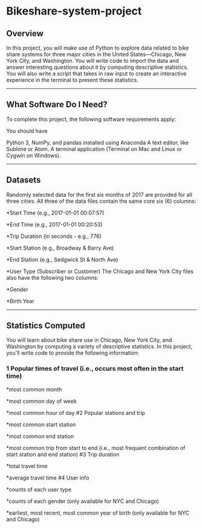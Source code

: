 # Bikeshare-system-project
## Overview ##
In this project, you will make use of Python to explore data related to bike share systems for three major cities in the United States—Chicago, New York City, and Washington. You will write code to import the data and answer interesting questions about it by computing descriptive statistics. You will also write a script that takes in raw input to create an interactive experience in the terminal to present these statistics.
______________________________________________________________________________________________
## What Software Do I Need? ##
To complete this project, the following software requirements apply:

You should have

Python 3, NumPy, and pandas installed using Anaconda
A text editor, like Sublime or Atom.
A terminal application (Terminal on Mac and Linux or Cygwin on Windows).

______________________________________________________________________________________________
## Datasets ##
Randomly selected data for the first six months of 2017 are provided for all three cities. All three of the data files contain the same core six (6) columns:

*Start Time (e.g., 2017-01-01 00:07:57)

*End Time (e.g., 2017-01-01 00:20:53)

*Trip Duration (in seconds - e.g., 776)

*Start Station (e.g., Broadway & Barry Ave)

*End Station (e.g., Sedgwick St & North Ave)

*User Type (Subscriber or Customer) The Chicago and New York City files also have the following two columns:

*Gender

*Birth Year

__________________________________________________________________________________
## Statistics Computed ##
You will learn about bike share use in Chicago, New York City, and Washington by computing a variety of descriptive statistics. In this project, you'll write code to provide the following information:

### 1 Popular times of travel (i.e., occurs most often in the start time) ###

*most common month

*most common day of week

*most common hour of day #2 Popular stations and trip

*most common start station

*most common end station

*most common trip from start to end (i.e., most frequent combination of start station and end station) #3 Trip duration

*total travel time

*average travel time #4 User info

*counts of each user type

*counts of each gender (only available for NYC and Chicago)

*earliest, most recent, most common year of birth (only available for NYC and Chicago)
